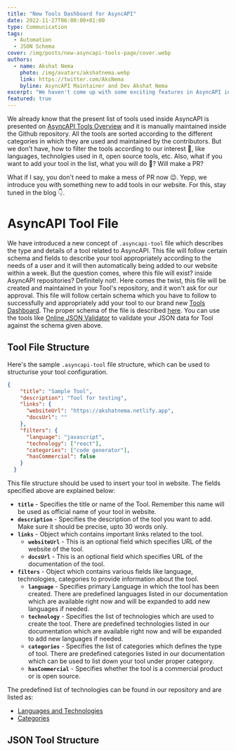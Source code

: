 ```yaml
---
title: "New Tools Dashboard for AsyncAPI"
date: 2022-11-27T06:00:00+01:00
type: Communication
tags:
  - Automation
  - JSON Schema
cover: /img/posts/new-asyncapi-tools-page/cover.webp
authors:
  - name: Akshat Nema
    photo: /img/avatars/akshatnema.webp
    link: https://twitter.com/AksNema
    byline: AsyncAPI Maintainer and Dev Akshat Nema
excerpt: "We haven't come up with some exciting features in AsyncAPI in recent, but now we come up with something new and special"
featured: true
---
```


We already know that the present list of tools used inside AsyncAPI is presented on [AsyncAPI Tools Overview](/docs/tools) and it is manually maintained inside the Github repository. All the tools are sorted according to the different categories in which they are used and maintained by the contributors. But we don't have, how to filter the tools according to our interest 🤔, like languages, technolgies used in it, open source tools, etc. Also, what if you want to add your tool in the list, what you will do 🤔? Will make a PR? 

What if I say, you don't need to make a mess of PR now 😉. Yepp, we introduce you with something new to add tools in our website. For this, stay tuned in the blog 👇.

# AsyncAPI Tool File

We have introduced a new concept of `.asyncapi-tool` file which describes the type and details of a tool related to AsyncAPI. This file will follow certain schema and fields to describe your tool appropriately according to the needs of a user and it will then automatically being added to our website within a week. But the question comes, where this file will exist? inside AsyncAPI repositories? Definitely not!. Here comes the twist, this file will be created and maintained in your Tool's repository, and it won't ask for our approval. This file will follow certain schema which you have to follow to successfully and appropriately add your tool to our brand new [Tools Dashboard](/tools). The proper schema of the file is described [here](https://github.com/asyncapi/website/blob/master/scripts/tools/tools-schema.json). You can use the tools like [Online JSON Validator](https://www.liquid-technologies.com/online-json-schema-validator) to validate your JSON data for Tool against the schema given above.

## Tool File Structure

Here's the sample `.asyncapi-tool` file structure, which can be used to structurise your tool configuration.

```JSON
{
    "title": "Sample Tool",
    "description": "Tool for testing", 
    "links": {
      "websiteUrl": "https://akshatnema.netlify.app", 
      "docsUrl": ""
    },
    "filters": {
      "language": "javascript",
      "technology": ["react"],
      "categories": ["code generator"], 
      "hasCommercial": false
    }
  }
```

This file structure should be used to insert your tool in website. The fields specified above are explained below:

- **`title`** - Specifies the title or name of the Tool. Remember this name will be used as official name of your tool in website.
- **`description`** - Specifies the description of the tool you want to add. Make sure it should be precise, upto 30 words only.
- **`links`** - Object which contains important links related to the tool.
  - **`websiteUrl`** - This is an optional field which specifies URL of the website of the tool.
  - **`docsUrl`** - This is an optional field which specifies URL of the documentation of the tool.
- **`filters`** - Object which contains various fields like language, technologies, categories to provide information about the tool.
  - **`language`** - Specifies primary Language in which the tool has been created. There are predefined languages listed in our documentation which are available right now and will be expanded to add new languages if needed.
  - **`technology`** - Specifies the list of technologies which are used to create the tool. There are predefined technologies listed in our documentation which are available right now and will be expanded to add new languages if needed.
  - **`categories`** - Specifies the list of categories which defines the type of tool. There are predefined categories listed in our documentation which can be used to list down your tool under proper category.
  - **`hasCommercial`** - Specifies whether the tool is a commercial product or is open source.

The predefined list of technologies can be found in our repository and are listed as:
 - [Languages and Technologies](https://github.com/asyncapi/website/blob/master/scripts/tools/tags-color.js)
 - [Categories](https://github.com/asyncapi/website/blob/master/scripts/tools/categorylist.js)

## JSON Tool Structure